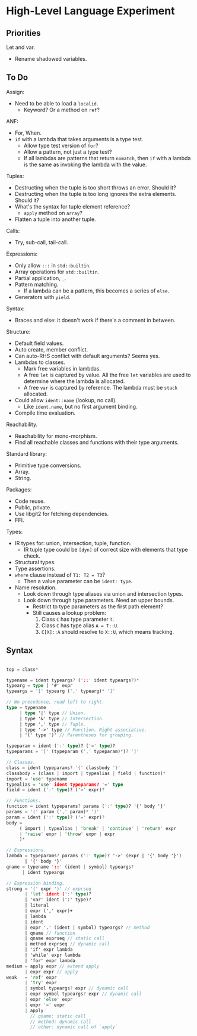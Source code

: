 # High-Level Language Experiment

## Priorities

Let and var.
- Rename shadowed variables.

## To Do

Assign:
- Need to be able to load a `localid`.
  - Keyword? Or a method on `ref`?

ANF:
- For, When.
- `if` with a lambda that takes arguments is a type test.
  - Allow type test version of `for`?
  - Allow a pattern, not just a type test?
  - If all lambdas are patterns that return `nomatch`, then `if` with a lambda is the same as invoking the lambda with the value.

Tuples:
- Destructing when the tuple is too short throws an error. Should it?
- Destructing when the tuple is too long ignores the extra elements. Should it?
- What's the syntax for tuple element reference?
  - `apply` method on `array`?
- Flatten a tuple into another tuple.

Calls:
- Try, sub-call, tail-call.

Expressions:
- Only allow `:::` in `std::builtin`.
- Array operations for `std::builtin`.
- Partial application, `_`.
- Pattern matching.
  - If a lambda can be a pattern, this becomes a series of `else`.
- Generators with `yield`.

Syntax:
- Braces and else: it doesn't work if there's a comment in between.

Structure:
- Default field values.
- Auto create, member conflict.
- Can auto-RHS conflict with default arguments? Seems yes.
- Lambdas to classes.
  - Mark free variables in lambdas.
  - A free `let` is captured by value. All the free `let` variables are used to determine where the lambda is allocated.
  - A free `var` is captured by reference. The lambda must be `stack` allocated.
- Could allow `ident::name` (lookup, no call).
  - Like `ident.name`, but no first argument binding.
- Compile time evaluation.

Reachability.
- Reachability for mono-morphism.
- Find all reachable classes and functions with their type arguments.

Standard library:
- Primitive type conversions.
- Array.
- String.

Packages:
- Code reuse.
- Public, private.
- Use libgit2 for fetching dependencies.
- FFI.

Types:
- IR types for: union, intersection, tuple, function.
  - IR tuple type could be `[dyn]` of correct size with elements that type check.
- Structural types.
- Type assertions.
- `where` clause instead of `T1: T2 = T3`?
  - Then a value parameter can be `ident: type`.
- Name resolution.
  - Look down through type aliases via union and intersection types.
  - Look down through type parameters. Need an upper bounds.
    - Restrict to type parameters as the first path element?
    - Still causes a lookup problem:
      1. Class `C` has type parameter `T`.
      2. Class `C` has type alias `A = T::U`.
      3. `C[X]::A` should resolve to `X::U`, which means tracking.

## Syntax

```rs

top = class*

typename = ident typeargs? ('::' ident typeargs?)*
typearg = type | '#' expr
typeargs = '[' typearg (',' typearg)* ']'

// No precedence, read left to right.
type = typename
     | type '|' type // Union.
     | type '&' type // Intersection.
     | type ',' type // Tuple.
     | type '->' type // Function. Right associative.
     | '(' type ')' // Parentheses for grouping.

typeparam = ident (':' type)? ('=' type)?
typeparams = '[' (typeparam (',' typeparam)*)? ']'

// Classes.
class = ident typeparams? '{' classbody '}'
classbody = (class | import | typealias | field | function)*
import = 'use' typename
typealias = 'use' ident typeparams? '=' type
field = ident (':' type)? ('=' expr)?

// Functions.
function = ident typeparams? params (':' type)? '{' body '}'
params = '(' param (',' param)* ')'
param = ident (':' type)? ('=' expr)?
body =
     ( import | typealias | 'break' | 'continue' | 'return' expr
     | 'raise' expr | 'throw' expr | expr
     )*

// Expressions.
lambda = typeparams? params (':' type)? '->' (expr | '{' body '}')
       | '{' body '}'
qname = typename '::' (ident | symbol) typeargs?
      | ident typeargs

// Expression binding.
strong = '(' expr ')' // exprseq
       | 'let' ident (':' type)?
       | 'var' ident (':' type)?
       | literal
       | expr (',' expr)+
       | lambda
       | ident
       | expr '.' (ident | symbol) typeargs? // method
       | qname // function
       | qname exprseq // static call
       | method exprseq // dynamic call
       | 'if' expr lambda
       | 'while' expr lambda
       | 'for' expr lambda
medium = apply expr // extend apply
       | expr expr // apply
weak   = 'ref' expr
       | 'try' expr
       | symbol typeargs? expr // dynamic call
       | expr symbol typeargs? expr // dynamic call
       | expr 'else' expr
       | expr '=' expr
       | apply
         // qname: static call
         // method: dynamic call
         // other: dynamic call of `apply`

```
